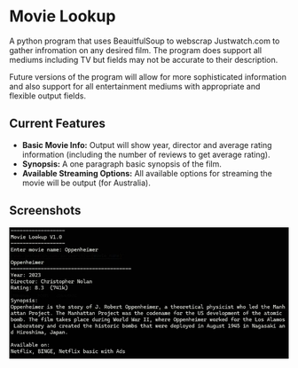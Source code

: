 # Movie Lookup
A python program that uses BeauitfulSoup to webscrap Justwatch.com to gather infromation on any desired film. The program does support all mediums including TV but fields may not be accurate to their description.

Future versions of the program will allow for more sophisticated information and also support for all entertainment mediums with appropriate and flexible output fields.

## Current Features
- **Basic Movie Info:** Output will show year, director and average rating information (including the number of reviews to get average rating).
- **Synopsis:** A one paragraph basic synopsis of the film.
- **Available Streaming Options:** All available options for streaming the movie will be output (for Australia). 

## Screenshots
![](movie_lookup.jpg)
